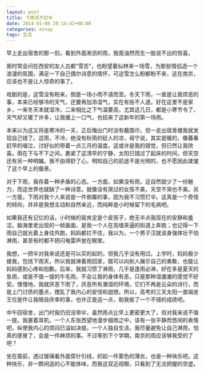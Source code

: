 ```yaml
---
layout: post
title: 下雨天不打伞
date: 2014-01-08 20:14:42+08:00
categories: essay
tags: 生活
---
```


早上走出宿舍的那一刻，看到外面淅沥的雨，我竟油然而生一股说不出的惊喜。

我时常会问在西安的友人古都”雪否”，也盼望着仙林来一场雪，为那些情侣造一个浪漫的氛围，满足一下自己偶尔诗意的情怀，可这雪怎么盼都盼不来，这在南京，应该也不是让人惊奇的事了。

戏剧的是，这雪没有盼来，倒是一场小雨不请而至。冬天下雨，一直是让我烦恶的事，本来已经够冷的天气，还要再加添湿气，实在有些不人道。好在这里不是家乡，一来冬天本就湿冷，二来相比之下气温要高，尤其这几日，都是小寒节令了，天气却又暖了许多，让我缓上一口气，也招来了这新年的第一场雨。

本来以为这又将是寒冷的一天，正后悔出门时没有戴围巾，但一走出宿舍楼我就发现自己错了。这雨，不冷，绝没有秋雨的砭人的凉，毋宁说，其实是暖的，像暮春赶早的啜泣，讨好似的带着一点三月的温度。这或许是我的错觉，但已然让我欣喜。雨在下与不下之间，裹紧了这清早的宁静，太阳已错过了起床的时间，但天空还有另一种明媚。我不由得舒了心，明知自己的前途不是光明的，也不愿因此揉皱了这个早上的蜃景。

对于下雨，我存着一种矛盾的心态。一方面，如果没有雨，这自然就少了一份魅力，而这世界也就缺了一种诗意。就像没有哭过的女孩不美，天空不哭也不美。另一方面，下雨对我个人来说是一件倒霉的事，因为我不习惯打伞。这真是一个奇怪的倾向，并非是我想主动和自然亲近，而纯粹是小时候留下的毛病吧。

如果我还有记忆的话，小时候的我肯定是个皮孩子，绝无半点我现在的安静和羞涩。脑海里老出现的一帧画面，是我一个人在高墙夹逼的街道上奔跑；也记得一下雨自己就光着上身往外跑，妈妈都拦不住，我以为，一个男子汉就该身强体壮不怕淋雨，甚至有时都不把闪电雷声放在眼里。

我想，一把伞对我来说还是可以买的起的，但我几乎没有用过。上学时，妈妈极少接我，包括下雨天，所以我就淋着雨回家，既可以向别人展示自己的勇敢，也能让妈妈感到心疼和抱歉。后来，我就习惯了淋雨，几乎是逢雨必淋，好在多是夏天的急雨，或是不值一提的牛毛雨，不会让我的身体有恙，只是那种湿漉漉的感觉不好受。慢慢地，我就厌恶下雨了，厌恶所有潮湿的环境，它们不再是云朵的诗行，而是上门讨债的墨点，搅乱了我内心的安恬和遐想。所以，高考的三天太阳一直端坐王位是件让我暗自庆幸的事，也许正是这一点，助我偷了一个不错的成绩吧。

中午回宿舍，出门时我仍旧没带伞，虽然雨点比早上更密更大了，但对我来说不值一提。我塞着耳机，一个人东张西望地漫步细雨之中，该有一张平静而悠闲的表情吧，纵使我内心的烦闷已溢如决堤。一个人独自生活，我尽量避免让自己淋雨，怕真的感冒了，会是一件麻烦的事。不过等到下个学期，南京的雨应该够我受的了吧？

坐在窗前，透过玻璃看外面穿针引线，织起一件雾色的薄衣，也是一种快乐吧。这种快乐，非一颗闲适的心不能体味，而我这双近视眼，只看到了无法把握的空虚。
